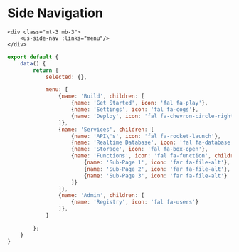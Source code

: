 # Side Navigation

<div class="w-50 mt-3 mb-3 usx-component">
    <us-side-nav :links="menu"/>
</div>


```vue
<div class="mt-3 mb-3">
    <us-side-nav :links="menu"/>
</div>
```

```js
export default {
    data() {
        return {
            selected: {},

            menu: [
                {name: 'Build', children: [
                    {name: 'Get Started', icon: 'fal fa-play'},
                    {name: 'Settings', icon: 'fal fa-cogs'},
                    {name: 'Deploy', icon: 'fal fa-chevron-circle-right'}
                ]},
                {name: 'Services', children: [
                    {name: 'API\'s', icon: 'fal fa-rocket-launch'},
                    {name: 'Realtime Database', icon: 'fal fa-database'},
                    {name: 'Storage', icon: 'fal fa-box-open'},
                    {name: 'Functions', icon: 'fal fa-function', children: [
                        {name: 'Sub-Page 1', icon: 'far fa-file-alt'},
                        {name: 'Sub-Page 2', icon: 'far fa-file-alt'},
                        {name: 'Sub-Page 3', icon: 'far fa-file-alt'}
                    ]}
                ]},                
                {name: 'Admin', children: [
                    {name: 'Registry', icon: 'fal fa-users'}
                ]},
            ]

        };
    }
}

```

<script>
import Color from "color";
import _ from 'lodash';

export default {
    data() {
        return {
            selected: {},

            menu: [
                {name: 'Build', children: [
                    {name: 'Get Started', icon: 'fal fa-play'},
                    {name: 'Settings', icon: 'fal fa-cogs'},
                    {name: 'Deploy', icon: 'fal fa-chevron-circle-right'}
                ]},
                {name: 'Services', children: [
                    {name: 'API\'s', icon: 'fal fa-rocket-launch'},
                    {name: 'Realtime Database', icon: 'fal fa-database'},
                    {name: 'Storage', icon: 'fal fa-box-open'},
                    {name: 'Functions', icon: 'fal fa-function', children: [
                        {name: 'Sub-Page 1', icon: 'far fa-file-alt'},
                        {name: 'Sub-Page 2', icon: 'far fa-file-alt'},
                        {name: 'Sub-Page 3', icon: 'far fa-file-alt'}
                    ]}
                ]},                
                {name: 'Admin', children: [
                    {name: 'Registry', icon: 'fal fa-users'}
                ]},
            ]

        };
    }
}
</script>